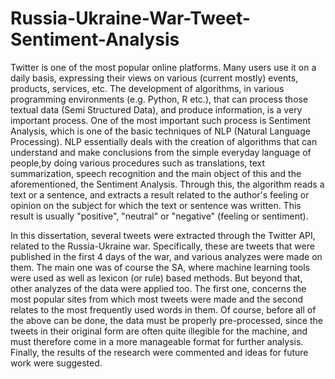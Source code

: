 # Russia-Ukraine-War-Tweet-Sentiment-Analysis

Twitter is one of the most popular online platforms. Many users use it on a daily basis, expressing their views on various (current mostly) events, products, services, etc.
The development of algorithms, in various programming environments (e.g. Python, R etc.), that can process those textual data (Semi Structured Data), and produce information, is a very important process.
One of the most important such process is Sentiment Analysis, which is one of the basic techniques of NLP (Natural Language Processing). NLP essentially deals with the creation of algorithms that can understand and make conclusions from the simple everyday language of people,by doing various procedures such as translations, text summarization, speech recognition and the main object of this and the aforementioned, the Sentiment Analysis. Through this, the algorithm reads a text or a sentence, and extracts a result related to the author's feeling or opinion on the subject for which the text or sentence was written.
This result is usually "positive", "neutral" or "negative" (feeling or sentiment).

In this dissertation, several tweets were extracted through the Twitter API, related to the Russia-Ukraine war. Specifically, these are tweets that were published in the first 4 days of the war, and various analyzes were made on them. The main one was of course the SA, where machine learning tools were used as well as lexicon (or rule) based methods.
But beyond that, other analyzes of the data were applied too. The first one, concerns the most popular sites from which most tweets were made and the second relates to the most frequently used words in them.
Of course, before all of the above can be done, the data must be properly pre-processed, since the tweets in their original form are often quite illegible for the machine, and must therefore come in a more manageable format for further analysis.
Finally, the results of the research were commented and ideas for future work were suggested.
